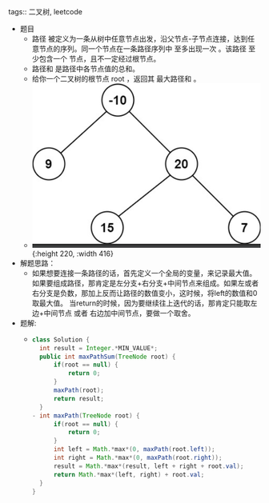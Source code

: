 tags:: 二叉树, leetcode

- 题目
	- 路径 被定义为一条从树中任意节点出发，沿父节点-子节点连接，达到任意节点的序列。同一个节点在一条路径序列中 至多出现一次 。该路径 至少包含一个 节点，且不一定经过根节点。
	- 路径和 是路径中各节点值的总和。
	- 给你一个二叉树的根节点 root ，返回其 最大路径和 。
	- ![image.png](../assets/image_1667120046375_0.png){:height 220, :width 416}
- 解题思路：
	- 如果想要连接一条路径的话，首先定义一个全局的变量，来记录最大值。
	  如果要组成路径，那肯定是左分支+右分支+中间节点来组成。如果左或者右分支是负数，那加上反而让路径的数值变小，这时候，将left的数值和0取最大值。
	  当return的时候，因为要继续往上迭代的话，那肯定只能取左边+中间节点 或者 右边加中间节点，要做一个取舍。
- 题解:
	- ``` java
	  class Solution {
	    int result = Integer.*MIN_VALUE*;
	    public int maxPathSum(TreeNode root) {
	        if(root == null) {
	            return 0;
	        }
	        maxPath(root);
	        return result;
	    }
	  - int maxPath(TreeNode root) {
	        if(root == null) {
	            return 0;
	        }
	        int left = Math.*max*(0, maxPath(root.left));
	        int right = Math.*max*(0, maxPath(root.right));
	        result = Math.*max*(result, left + right + root.val);
	        return Math.*max*(left, right) + root.val;
	    }
	  }
	  ```